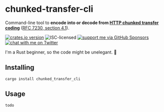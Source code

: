 # chunked-transfer-cli

Command-line tool to **encode into or decode from [HTTP chunked transfer coding](https://developer.mozilla.org/en-US/docs/Web/HTTP/Headers/Transfer-Encoding)** ([RFC 7230, section 4.1](https://www.rfc-editor.org/rfc/rfc7230#section-4.1)).

[![crates.io version](https://img.shields.io/crates/v/chunked_transfer_cli.svg)](https://crates.io/crates/chunked_transfer_cli)
![ISC-licensed](https://img.shields.io/github/license/derhuerst/chunked-transfer-cli.svg)
[![support me via GitHub Sponsors](https://img.shields.io/badge/support%20me-donate-fa7664.svg)](https://github.com/sponsors/derhuerst)
[![chat with me on Twitter](https://img.shields.io/badge/chat%20with%20me-on%20Twitter-fa7664.svg)](https://twitter.com/derhuerst)

I'm a Rust beginner, so the code might be unelegant. 🙈

## Installing

```shell
cargo install chunked_transfer_cli
```


## Usage

```txt
todo
```